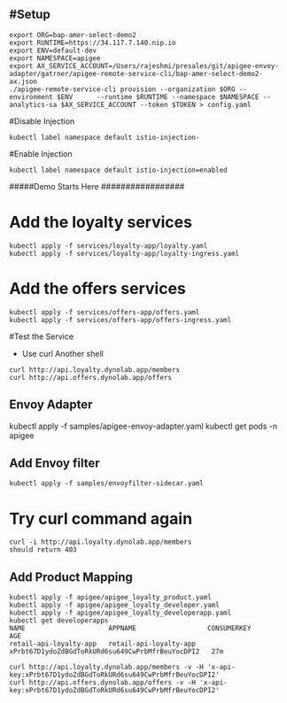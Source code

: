 
#Setup
-----------

```
export ORG=bap-amer-select-demo2
export RUNTIME=https://34.117.7.140.nip.io
export ENV=default-dev
export NAMESPACE=apigee
export AX_SERVICE_ACCOUNT=/Users/rajeshmi/presales/git/apigee-envoy-adapter/gatrner/apigee-remote-service-cli/bap-amer-select-demo2-ax.json
./apigee-remote-service-cli provision --organization $ORG --environment $ENV      --runtime $RUNTIME --namespace $NAMESPACE --analytics-sa $AX_SERVICE_ACCOUNT --token $TOKEN > config.yaml
```

#Disable Injection
```
kubectl label namespace default istio-injection-
```
#Enable Injection
```
kubectl label namespace default istio-injection=enabled
```
#####Demo Starts Here #################


# Add the loyalty services
```
kubectl apply -f services/loyalty-app/loyalty.yaml
kubectl apply -f services/loyalty-app/loyalty-ingress.yaml
```
# Add the offers services
```
kubectl apply -f services/offers-app/offers.yaml
kubectl apply -f services/offers-app/offers-ingress.yaml
```
#Test the Service
- Use curl Another shell
```
curl http://api.loyalty.dynolab.app/members
curl http://api.offers.dynolab.app/offers
```

## Envoy Adapter
kubectl apply -f samples/apigee-envoy-adapter.yaml
kubectl get pods -n apigee


## Add Envoy filter
```
kubectl apply -f samples/envoyfilter-sidecar.yaml
```
# Try curl command again
```
curl -i http://api.loyalty.dynolab.app/members  
should return 403
```
## Add Product Mapping
```
kubectl apply -f apigee/apigee_loyalty_product.yaml
kubectl apply -f apigee/apigee_loyalty_developer.yaml
kubectl apply -f apigee/apigee_loyalty_developerapp.yaml
kubectl get developerapps
NAME                     APPNAME                  CONSUMERKEY                                        AGE
retail-api-loyalty-app   retail-api-loyalty-app   xPrbt67D1ydoZdBGdToRkURd6su649CwPrbMfrBeuYocDPI2   27m

curl http://api.loyalty.dynolab.app/members -v -H 'x-api-key:xPrbt67D1ydoZdBGdToRkURd6su649CwPrbMfrBeuYocDPI2'
curl http://api.offers.dynolab.app/offers -v -H 'x-api-key:xPrbt67D1ydoZdBGdToRkURd6su649CwPrbMfrBeuYocDPI2'
```


